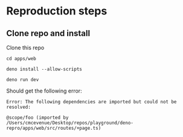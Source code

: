 # Reproduction steps

## Clone repo and install

Clone this repo

```
cd apps/web

deno install --allow-scripts

deno run dev
```

Should get the following error:

```
Error: The following dependencies are imported but could not be resolved:

@scope/foo (imported by /Users/cmcevenue/Desktop/repos/playground/deno-repro/apps/web/src/routes/+page.ts)
```
